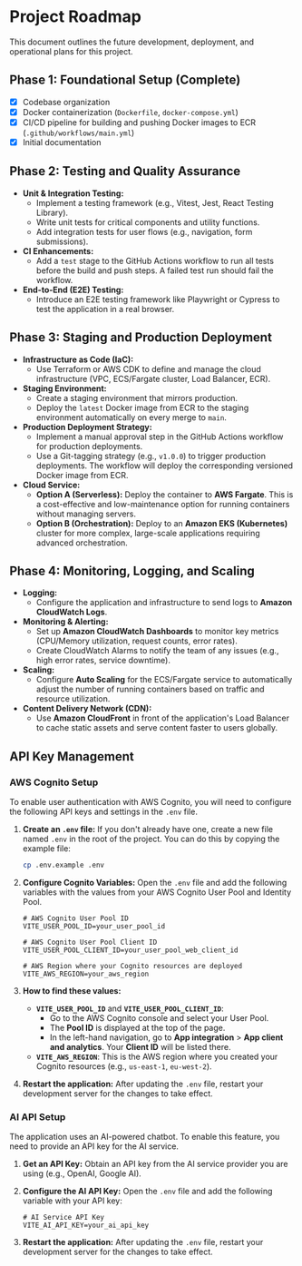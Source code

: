 # Project Roadmap

This document outlines the future development, deployment, and operational plans for this project.

## Phase 1: Foundational Setup (Complete)

- [x] Codebase organization
- [x] Docker containerization (`Dockerfile`, `docker-compose.yml`)
- [x] CI/CD pipeline for building and pushing Docker images to ECR (`.github/workflows/main.yml`)
- [x] Initial documentation

## Phase 2: Testing and Quality Assurance

- **Unit & Integration Testing:**
  - Implement a testing framework (e.g., Vitest, Jest, React Testing Library).
  - Write unit tests for critical components and utility functions.
  - Add integration tests for user flows (e.g., navigation, form submissions).
- **CI Enhancements:**
  - Add a `test` stage to the GitHub Actions workflow to run all tests before the build and push steps. A failed test run should fail the workflow.
- **End-to-End (E2E) Testing:**
  - Introduce an E2E testing framework like Playwright or Cypress to test the application in a real browser.

## Phase 3: Staging and Production Deployment

- **Infrastructure as Code (IaC):**
  - Use Terraform or AWS CDK to define and manage the cloud infrastructure (VPC, ECS/Fargate cluster, Load Balancer, ECR).
- **Staging Environment:**
  - Create a staging environment that mirrors production.
  - Deploy the `latest` Docker image from ECR to the staging environment automatically on every merge to `main`.
- **Production Deployment Strategy:**
  - Implement a manual approval step in the GitHub Actions workflow for production deployments.
  - Use a Git-tagging strategy (e.g., `v1.0.0`) to trigger production deployments. The workflow will deploy the corresponding versioned Docker image from ECR.
- **Cloud Service:**
  - **Option A (Serverless):** Deploy the container to **AWS Fargate**. This is a cost-effective and low-maintenance option for running containers without managing servers.
  - **Option B (Orchestration):** Deploy to an **Amazon EKS (Kubernetes)** cluster for more complex, large-scale applications requiring advanced orchestration.

## Phase 4: Monitoring, Logging, and Scaling

- **Logging:**
  - Configure the application and infrastructure to send logs to **Amazon CloudWatch Logs**.
- **Monitoring & Alerting:**
  - Set up **Amazon CloudWatch Dashboards** to monitor key metrics (CPU/Memory utilization, request counts, error rates).
  - Create CloudWatch Alarms to notify the team of any issues (e.g., high error rates, service downtime).
- **Scaling:**
  - Configure **Auto Scaling** for the ECS/Fargate service to automatically adjust the number of running containers based on traffic and resource utilization.
- **Content Delivery Network (CDN):**
  - Use **Amazon CloudFront** in front of the application's Load Balancer to cache static assets and serve content faster to users globally.

## API Key Management

### AWS Cognito Setup

To enable user authentication with AWS Cognito, you will need to configure the following API keys and settings in the `.env` file.

1.  **Create an `.env` file:**
    If you don't already have one, create a new file named `.env` in the root of the project. You can do this by copying the example file:
    ```bash
    cp .env.example .env
    ```

2.  **Configure Cognito Variables:**
    Open the `.env` file and add the following variables with the values from your AWS Cognito User Pool and Identity Pool.

    ```env
    # AWS Cognito User Pool ID
    VITE_USER_POOL_ID=your_user_pool_id

    # AWS Cognito User Pool Client ID
    VITE_USER_POOL_CLIENT_ID=your_user_pool_web_client_id

    # AWS Region where your Cognito resources are deployed
    VITE_AWS_REGION=your_aws_region
    ```

3.  **How to find these values:**
    *   **`VITE_USER_POOL_ID`** and **`VITE_USER_POOL_CLIENT_ID`**:
        *   Go to the AWS Cognito console and select your User Pool.
        *   The **Pool ID** is displayed at the top of the page.
        *   In the left-hand navigation, go to **App integration** > **App client and analytics**. Your **Client ID** will be listed there.
    *   **`VITE_AWS_REGION`**: This is the AWS region where you created your Cognito resources (e.g., `us-east-1`, `eu-west-2`).

4.  **Restart the application:**
    After updating the `.env` file, restart your development server for the changes to take effect.

### AI API Setup

The application uses an AI-powered chatbot. To enable this feature, you need to provide an API key for the AI service.

1.  **Get an API Key:**
    Obtain an API key from the AI service provider you are using (e.g., OpenAI, Google AI).

2.  **Configure the AI API Key:**
    Open the `.env` file and add the following variable with your API key:

    ```env
    # AI Service API Key
    VITE_AI_API_KEY=your_ai_api_key
    ```

3.  **Restart the application:**
    After updating the `.env` file, restart your development server for the changes to take effect.
